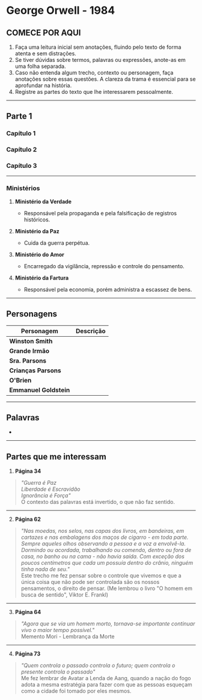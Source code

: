 # **George Orwell - 1984**

## **COMECE POR AQUI**

1. Faça uma leitura inicial sem anotações, fluindo pelo texto de forma atenta e sem distrações.
2. Se tiver dúvidas sobre termos, palavras ou expressões, anote-as em uma folha separada.
3. Caso não entenda algum trecho, contexto ou personagem, faça anotações sobre essas questões. A clareza da trama é essencial para se aprofundar na história.
4. Registre as partes do texto que lhe interessarem pessoalmente.

---

## **Parte 1**

### **Capítulo 1**

### **Capítulo 2**

### **Capítulo 3**

---
### Ministérios
1. **Ministério da Verdade**
   - Responsável pela propaganda e pela falsificação de registros históricos.
2. **Ministério da Paz**
   - Cuida da guerra perpétua.
3. **Ministério do Amor**
   - Encarregado da vigilância, repressão e controle do pensamento.

4. **Ministério da Fartura**
   - Responsável pela economia, porém administra a escassez de bens.

---

## **Personagens**

| **Personagem**               | **Descrição**                                                                                                                                              |
|------------------------------|------------------------------------------------------------------------------------------------------------------------------------------------------------|
| **Winston Smith**             ||
| **Grande Irmão**||
| **Sra. Parsons**              ||
| **Crianças Parsons**          ||
| **O'Brien**                   ||
| **Emmanuel Goldstein**        ||

---

## **Palavras**
- 

---

## **Partes que me interessam**

1. **Página 34**  
> *"Guerra é Paz  
> Liberdade é Escravidão  
> Ignorância é Força"*  
> O contexto das palavras está invertido, o que não faz sentido.

---

2. **Página 62**  
> *"Nas moedas, nos selos, nas capas dos livros, em bandeiras, em cartazes e nas embalagens dos maços de cigarro - em toda parte. Sempre aqueles olhos observando a pessoa e a voz a envolvê-la. Dormindo ou acordada, trabalhando ou comendo, dentro ou fora de casa, no banho ou na cama - não havia saída. Com exceção dos poucos centímetros que cada um possuía dentro do crânio, ninguém tinha nada de seu."*  
> Este trecho me fez pensar sobre o controle que vivemos e que a única coisa que não pode ser controlada são os nossos pensamentos, o direito de pensar. (Me lembrou o livro "O homem em busca de sentido", Viktor E. Frankl)

---

3. **Página 64**  
> *"Agora que se via um homem morto, tornava-se importante continuar vivo o maior tempo possível."*  
> Memento Mori - Lembrança da Morte

---

4. **Página 73**  
> *"Quem controla o passado controla o futuro; quem controla o presente controla o passado"*  
> Me fez lembrar de Avatar a Lenda de Aang, quando a nação do fogo adota a mesma estratégia para fazer com que as pessoas esqueçam como a cidade foi tomado por eles mesmos.